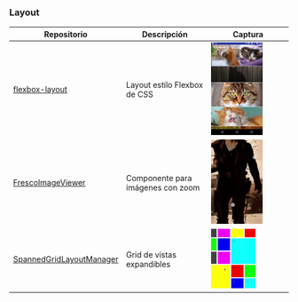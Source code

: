 ### Layout
Repositorio | Descripción | Captura
-|-|-
[flexbox-layout](https://github.com/google/flexbox-layout) | Layout estilo Flexbox de CSS | <img src="../images/flexbox-layout.png" width=70%>
[FrescoImageViewer](https://github.com/stfalcon-studio/FrescoImageViewer) | Componente para imágenes con zoom | <img src="../images/FrescoImageViewer.png" width=70%>
[SpannedGridLayoutManager](https://github.com/Arasthel/SpannedGridLayoutManager) | Grid de vistas expandibles | <img src="../images/SpannedGridLayoutManager.png" width=60%>
